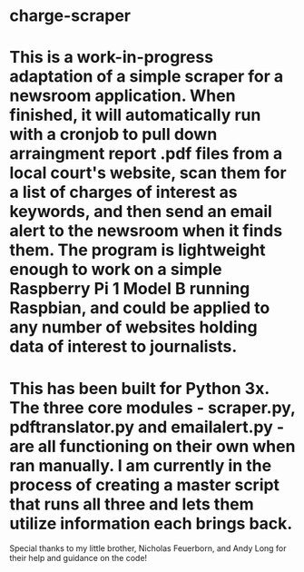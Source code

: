 # charge-scraper

# This is a work-in-progress adaptation of a simple scraper for a newsroom application. When finished, it will automatically run with a cronjob to pull down arraingment report .pdf files from a local court's website, scan them for a list of charges of interest as keywords, and then send an email alert to the newsroom when it finds them. The program is lightweight enough to work on a simple Raspberry Pi 1 Model B running Raspbian, and could be applied to any number of websites holding data of interest to journalists.

# This has been built for Python 3x. The three core modules - scraper.py, pdftranslator.py and emailalert.py - are all functioning on their own when ran manually. I am currently in the process of creating a master script that runs all three and lets them utilize information each brings back.

Special thanks to my little brother, Nicholas Feuerborn, and Andy Long for their help and guidance on the code!

